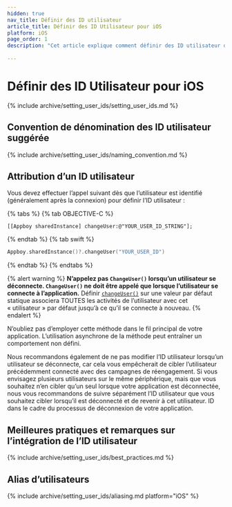 ```yaml
---
hidden: true
nav_title: Définir des ID utilisateur
article_title: Définir des ID Utilisateur pour iOS
platform: iOS
page_order: 1
description: "Cet article explique comment définir des ID utilisateur dans votre application iOS, propose des conventions de dénomination d’ID utilisateur et quelques bonnes pratiques."
 
---
```


# Définir des ID Utilisateur pour iOS

{% include archive/setting_user_ids/setting_user_ids.md %}

## Convention de dénomination des ID utilisateur suggérée

{% include archive/setting_user_ids/naming_convention.md %}

## Attribution d’un ID utilisateur

Vous devez effectuer l’appel suivant dès que l’utilisateur est identifié (généralement après la connexion) pour définir l’ID utilisateur :

{% tabs %}
{% tab OBJECTIVE-C %}

```objc
[[Appboy sharedInstance] changeUser:@"YOUR_USER_ID_STRING"];
```

{% endtab %}
{% tab swift %}

```swift
Appboy.sharedInstance()?.changeUser("YOUR_USER_ID")
```

{% endtab %}
{% endtabs %}

{% alert warning %}
**N’appelez pas `ChangeUser()` lorsqu’un utilisateur se déconnecte. `ChangeUser()` ne doit être appelé que lorsque l’utilisateur se connecte à l’application.** Définir [`changeUser()`][5] sur une valeur par défaut statique associera TOUTES les activités de l’utilisateur avec cet « utilisateur » par défaut jusqu’à ce qu’il se connecte à nouveau.
{% endalert %}

N’oubliez pas d’employer cette méthode dans le fil principal de votre application. L’utilisation asynchrone de la méthode peut entraîner un comportement non défini.

Nous recommandons également de ne pas modifier l’ID utilisateur lorsqu’un utilisateur se déconnecte, car cela vous empêcherait de cibler l’utilisateur précédemment connecté avec des campagnes de réengagement. Si vous envisagez plusieurs utilisateurs sur le même périphérique, mais que vous souhaitez n’en cibler qu’un seul lorsque votre application est déconnectée, nous vous recommandons de suivre séparément l’ID utilisateur que vous souhaitez cibler lorsqu’il est déconnecté et de revenir à cet utilisateur. ID dans le cadre du processus de déconnexion de votre application.

## Meilleures pratiques et remarques sur l’intégration de l’ID utilisateur

{% include archive/setting_user_ids/best_practices.md %}

## Alias d’utilisateurs

{% include archive/setting_user_ids/aliasing.md platform="iOS" %}

[1]: {{site.baseurl}}/developer_guide/rest_api/user_data/#user-data
[2]: {{site.baseurl}}/api/endpoints/messaging/
[4]: https://github.com/Appboy/appboy-ios-sdk/blob/master/AppboyKit/include/Appboy.h
[5]: http://appboy.github.io/appboy-ios-sdk/docs/interface_appboy.html#ac8b369b40e15860b0ec18c0f4b46ac69 "changeuser"

